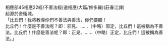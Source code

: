 相應部45相應22經/不善法經(道相應/大篇/修多羅)(莊春江譯)  
起源於舍衛城。  
「比丘們！我將教導你們不善法與善法，你們要聽！  
比丘們！什麼是不善法呢？即：邪見、……（中略）邪定，比丘們！這被稱為不善法。比丘們！什麼是善法呢？即：正見、……（中略）正定，比丘們！這被稱為善法。」  
  
  
